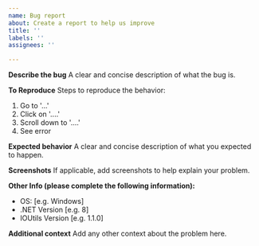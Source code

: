 ```yaml
---
name: Bug report
about: Create a report to help us improve
title: ''
labels: ''
assignees: ''

---
```


**Describe the bug**
A clear and concise description of what the bug is.

**To Reproduce**
Steps to reproduce the behavior:
1. Go to '...'
2. Click on '....'
3. Scroll down to '....'
4. See error

**Expected behavior**
A clear and concise description of what you expected to happen.

**Screenshots**
If applicable, add screenshots to help explain your problem.

**Other Info (please complete the following information):**
 - OS: [e.g. Windows]
 - .NET Version  [e.g. 8]
 - IOUtils Version [e.g. 1.1.0]

**Additional context**
Add any other context about the problem here.
